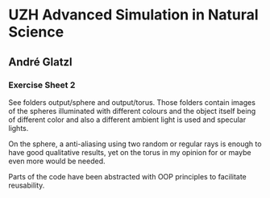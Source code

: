 # UZH Advanced Simulation in Natural Science
## André Glatzl

### Exercise Sheet 2

See folders output/sphere and output/torus. Those folders contain images of the spheres illuminated with different colours and the object itself being of different color and also a different ambient light is used and specular lights.

On the sphere, a anti-aliasing using two random or regular rays is enough to have good qualitative results, yet on the torus in my opinion for or maybe even more would be needed.

Parts of the code have been abstracted with OOP principles to facilitate reusability.